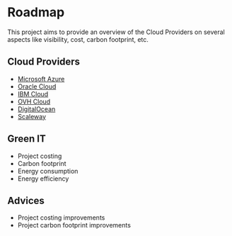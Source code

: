 # Roadmap

This project aims to provide an overview of the Cloud Providers on several aspects like visibility, cost, carbon footprint, etc.

## Cloud Providers

* [Microsoft Azure](https://azure.microsoft.com/)
* [Oracle Cloud](https://www.oracle.com/cloud/)
* [IBM Cloud](https://www.ibm.com/cloud)
* [OVH Cloud](https://www.ovhcloud.com/)
* [DigitalOcean](https://www.digitalocean.com/)
* [Scaleway](https://www.scaleway.com/)

## Green IT

* Project costing
* Carbon footprint
* Energy consumption
* Energy efficiency

## Advices

* Project costing improvements
* Project carbon footprint improvements
